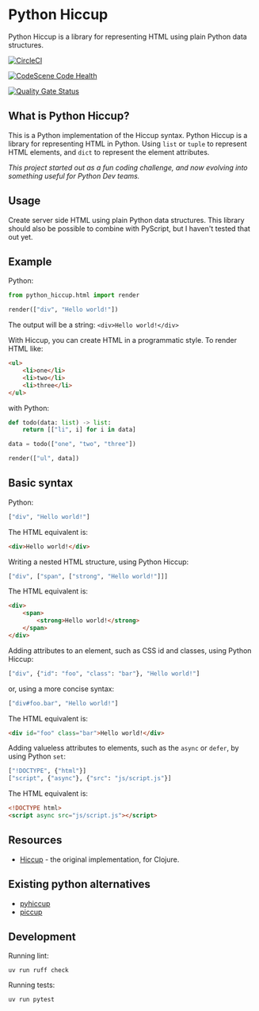 # Python Hiccup

Python Hiccup is a library for representing HTML using plain Python data structures.

[![CircleCI](https://dl.circleci.com/status-badge/img/gh/DavidVujic/python-hiccup/tree/main.svg?style=svg)](https://dl.circleci.com/status-badge/redirect/gh/DavidVujic/python-hiccup/tree/main)

[![CodeScene Code Health](https://codescene.io/projects/59968/status-badges/code-health)](https://codescene.io/projects/59968)

[![Quality Gate Status](https://sonarcloud.io/api/project_badges/measure?project=DavidVujic_python-hiccup&metric=alert_status)](https://sonarcloud.io/summary/new_code?id=DavidVujic_python-hiccup)

## What is Python Hiccup?
This is a Python implementation of the Hiccup syntax. Python Hiccup is a library for representing HTML in Python.
Using `list` or `tuple` to represent HTML elements, and `dict` to represent the element attributes.

_This project started out as a fun coding challenge, and now evolving into something useful for Python Dev teams._

## Usage
Create server side HTML using plain Python data structures.
This library should also be possible to combine with PyScript, but I haven't tested that out yet.

## Example

Python:
``` python
from python_hiccup.html import render

render(["div", "Hello world!"])
```

The output will be a string: `<div>Hello world!</div>`


With Hiccup, you can create HTML in a programmatic style.
To render HTML like:
``` html
<ul>
    <li>one</li>
    <li>two</li>
    <li>three</li>
</ul>
```

with Python:
``` python
def todo(data: list) -> list:
    return [["li", i] for i in data]

data = todo(["one", "two", "three"])

render(["ul", data])
```

## Basic syntax

Python:
``` python
["div", "Hello world!"]
```

The HTML equivalent is:
``` html
<div>Hello world!</div>
```

Writing a nested HTML structure, using Python Hiccup:

``` python
["div", ["span", ["strong", "Hello world!"]]]
```

The HTML equivalent is:
``` html
<div>
    <span>
        <strong>Hello world!</strong>
    </span>
</div>
```


Adding attributes to an element, such as CSS id and classes, using Python Hiccup:

``` python
["div", {"id": "foo", "class": "bar"}, "Hello world!"]
```

or, using a more concise syntax:
``` python
["div#foo.bar", "Hello world!"]
```

The HTML equivalent is:
``` html
<div id="foo" class="bar">Hello world!</div>
```

Adding valueless attributes to elements, such as the `async` or `defer`, by using Python `set`:
``` python
["!DOCTYPE", {"html"}]
["script", {"async"}, {"src": "js/script.js"}]
```

The HTML equivalent is:
``` html
<!DOCTYPE html>
<script async src="js/script.js"></script>
```


## Resources
- [Hiccup](https://github.com/weavejester/hiccup) - the original implementation, for Clojure.


## Existing python alternatives
- [pyhiccup](https://github.com/nbessi/pyhiccup)
- [piccup](https://github.com/alexjuda/piccup)


## Development

Running lint:

``` shell
uv run ruff check
```

Running tests:

``` shell
uv run pytest
```
